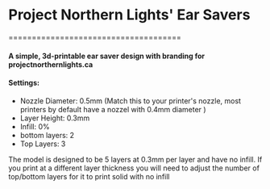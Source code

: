 # Project Northern Lights' Ear Savers
=====================================
#### A simple, 3d-printable ear saver design with branding for projectnorthernlights.ca 

#### Settings:
- Nozzle Diameter: 0.5mm (Match this to your printer's nozzle, most printers by default have a nozzel with 0.4mm diameter )
- Layer Height: 0.3mm
- Infill: 0% 
- bottom layers: 2
- Top Layers: 3

The model is designed to be 5 layers at 0.3mm per layer and have no infill. 
If you print at a different layer thickness you will need to adjust the number of top/bottom layers for it to print solid with no infill
